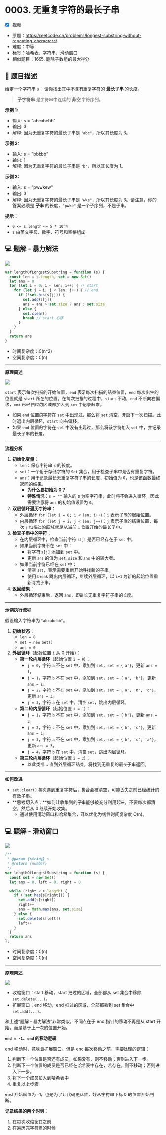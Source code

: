 # 0003. 无重复字符的最长子串

- [x] 视频
- 原题：https://leetcode.cn/problems/longest-substring-without-repeating-characters/
- 难度：中等
- 标签：哈希表、字符串、滑动窗口
- 相似题目：1695. 删除子数组的最大得分

## 📝 题目描述

给定一个字符串 `s` ，请你找出其中不含有重复字符的 **最长子串** 的长度。

> **子字符串** 是字符串中连续的 **非空** 字符序列。

**示例 1:**

- 输入: s = "abcabcbb"
- 输出: 3
- 解释: 因为无重复字符的最长子串是 `"abc"`，所以其长度为 3。

**示例 2:**

- 输入: s = "bbbbb"
- 输出: 1
- 解释: 因为无重复字符的最长子串是 `"b"`，所以其长度为 1。

**示例 3:**

- 输入: s = "pwwkew"
- 输出: 3
- 解释: 因为无重复字符的最长子串是 `"wke"`，所以其长度为 3。请注意，你的答案必须是 **子串** 的长度，`"pwke"` 是一个子序列，不是子串。

**提示：**

- `0 <= s.length <= 5 * 10^4`
- `s` 由英文字母、数字、符号和空格组成

## 💻 题解 - 暴力解法

![](md-imgs/0003-题解-暴力解法.gif)

```javascript
var lengthOfLongestSubstring = function (s) {
  const len = s.length, set = new Set()
  let ans = 0
  for (let i = 0; i < len; i++) { // start
    for (let j = i; j < len; j++) { // end
      if (!set.has(s[j])) {
        set.add(s[j])
        ans = ans > set.size ? ans : set.size
      } else {
        set.clear()
        break // start 右移
      }
    }
  }
  return ans
}
```

- 时间复杂度：O(n^2)
- 空间复杂度：O(n)

---

**原理简述**

![](md-imgs/2024-09-25-15-29-03.png)

`start` 表示每次扫描的开始位置，`end` 表示每次扫描的结束位置，`end` 每次出生的位置就是 `start` 所在的位置。在每次扫描的过程中，`start` 不动，`end` 不断向右偏移，`end` 已经扫过的区域都加入到 `set` 中记录起来。

- 如果 `end` 位置的字符在 `set` 中出现过，那么将 `set` 清空，开启下一次扫描。此时退出内层循环，`start` 向右偏移。
- 如果 `end` 位置的字符在 `set` 中没有出现过，那么将该字符加入 `set` 中，并记录最长子串的长度。

---

**流程分析**

1. **初始化变量**：
    - `len`：保存字符串 `s` 的长度。
    - `set`：一个用于存储字符的 `Set` 集合，用于检查子串中是否有重复字符。
    - `ans`：用于记录最长无重复字符子串的长度，初始值为 0，也是该函数最终返回的结果。
        * **为什么要初始为 0？**
        * **特殊情况：**`s = ""` 输入的 s 为空字符串，此时将不会进入循环，因此需要注意将 `ans` 的初始值设置为 `0`。
2. **双层循环遍历字符串**：
    - 外层循环 `for (let i = 0; i < len; i++)`：`i` 表示子串的起始位置。
    - 内层循环 `for (let j = i; j < len; j++)`：`j` 表示子串的结束位置，每次 `j` 扫描过的区域就是从当前 `i` 位置开始的最长子串。
3. **检查子串中的字符**：
    - 在内层循环中，检查当前字符 `s[j]` 是否已经存在于 `set` 中。
    - 如果当前字符不在 `set` 中：
        * 将字符 `s[j]` 添加到 `set` 中。
        * 更新 `ans` 的值为 `set.size` 和 `ans` 中的较大者。
    - 如果当前字符已经在 `set` 中：
        * 清空 `set`，表示需要重新开始寻找新的子串。
        * 使用 `break` 跳出内层循环，继续外层循环，以 `i+1` 为新的起始位置重新寻找子串。
4. **返回结果**：
    - 外层循环结束后，返回 `ans`，即最长无重复字符子串的长度。

---

**示例执行流程**

假设输入字符串为 `"abcabcbb"`。

1. **初始状态**：
    - `len = 8`
    - `set = new Set()`
    - `ans = 0`
2. **外层循环**（起始位置 `i` 从 0 开始）：
    - **第一轮内层循环**（起始位置 `i = 0`）：
        * `j = 0`，字符 `a` 不在 `set` 中，添加到 `set`，`set = {'a'}`，更新 `ans = 1`。
        * `j = 1`，字符 `b` 不在 `set` 中，添加到 `set`，`set = {'a', 'b'}`，更新 `ans = 2`。
        * `j = 2`，字符 `c` 不在 `set` 中，添加到 `set`，`set = {'a', 'b', 'c'}`，更新 `ans = 3`。
        * `j = 3`，字符 `a` 在 `set` 中，清空 `set`，跳出内层循环。
    - **第二轮内层循环**（起始位置 `i = 1`）：
        * `j = 1`，字符 `b` 不在 `set` 中，添加到 `set`，`set = {'b'}`，更新 `ans = 3`。
        * `j = 2`，字符 `c` 不在 `set` 中，添加到 `set`，`set = {'b', 'c'}`，更新 `ans = 3`。
        * `j = 3`，字符 `a` 不在 `set` 中，添加到 `set`，`set = {'b', 'c', 'a'}`，更新 `ans = 3`。
        * `j = 4`，字符 `b` 在 `set` 中，清空 `set`，跳出内层循环。
    - **第三轮内层循环**（起始位置 `i = 2`）：
        * 以此类推... 直到外层循环结束，将找到无重复的最长子串返回。

---

**如何改进**

- `set.clear()` 每次遇到重复字符后，集合会被清空，可能丢失之前已经统计的有效子串。
- **思考切入点：**如何让收集到的子串能够被充分利用起来，不要每次都清空，然后从 0 继续开始收集。
    - 通过使用滑动窗口和哈希集合，可以优化为线性时间复杂度 O(n)。

## 💻 题解 - 滑动窗口

![](md-imgs/0003-题解-滑动窗口.gif)

```javascript
/**
 * @param {string} s
 * @return {number}
 */
var lengthOfLongestSubstring = function (s) {
  const set = new Set()
  let ans = 0, left = 0, right = 0

  while (right < s.length) {
    if (!set.has(s[right])) {
      set.add(s[right])
      right++
      ans = Math.max(ans, set.size)
    } else {
      set.delete(s[left])
      left++
    }
  }
  return ans
};
```

- 时间复杂度：O(n)
- 空间复杂度：O(n)

---

**原理简述**

![](md-imgs/2024-09-25-15-32-40.png)

- 收缩窗口：start 移动，start 扫过的区域，全部都从 set 集合中移除 `set.delete(...)`。
- 扩展窗口：end 移动，end 扫过的区域，全部都丢到 set 集合中 `set.add(...)`。

和上述“题解 - 暴力解法”非常类似，不同点在于 end 指针的移动不再是从 start 开始，而是基于上一次的位置开始。

**`end = -1`、`end` 的移动逻辑**

end 移动时，意味着扩展窗口。但是 end 每次移动之前，需要处理的逻辑：

1. 判断下一个位置是否还有成员，如果没有，则不移动；否则进入下一步。
2. 判断下一个位置的成员是否已经在哈希表中存在，若存在，则不移动；否则进入下一步。
3. 将下一个成员加入到哈希表中
4. 重复以上步骤

end 开始赋值为 -1，也是为了让代码更优雅，好从字符串下标 0 的位置开始判断。

**记录结果的两个时刻：**

1. 在每次收缩窗口之前
2. 在遍历完字符串的时候